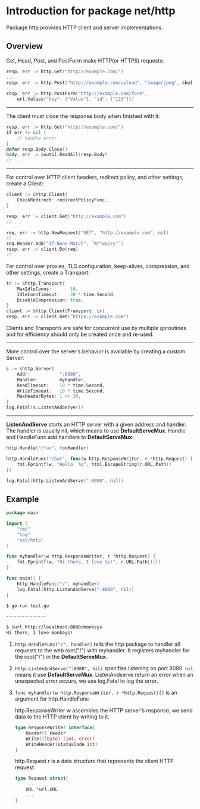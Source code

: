 # Introduction for package net/http

Package http provides HTTP client and server implementations.

## Overview

Get, Head, Post, and PostForm make HTTP(or HTTPS) requests:

```go
resp, err := http.Get("http://example.com/")
...
resp, err := http.Post("http://example.com/upload", "image/jpeg", &buf)
...
resp, err := http.PostForm("http://example.com/form",
	url.Values{"key": {"Value"}, "id": {"123"}})
```

--------------------------------------

The client must close the response body when finished with it:

```go
resp, err := http.Get("http://example.com/")
if err != nil {
	// handle error
}
defer resp.Body.Close()
body, err := ioutil.ReadAll(resp.Body)
// ...
```

--------------------------------------

For control over HTTP client headers, redirect policy, and other settings, create a Client:

```go
client := &http.Client{
	CheckRedirect: redirectPolicyFunc,
}

resp, err := client.Get("http://example.com")
// ...

req, err := http.NewRequest("GET", "http://example.com", nil)
// ...
req.Header.Add("If-None-Match", `W/"wyzzy"`)
resp, err := client.Do(req)
// ...
```

For control over proxies, TLS configuration, keep-alives, compression, and other settings, create a Transport: 

```go
tr := &http.Transport{
	MaxIdleConns:       10,
	IdleConnTimeout:    30 * time.Second,
	DisableCompression: true,
}
client := &http.Client{Transport: tr}
resp, err := client.Get("https://example.com")
```

Clients and Transports are safe for concurrent use by multiple goroutines and for efficiency should only be created once and re-used. 

---------------------------------------

More control over the server's behavior is available by creating a custom Server:

```go
s := &http.Server{
	Addr:           ":8080",
	Handler:        myHandler,
	ReadTimeout:    10 * time.Second,
	WriteTimeout:   10 * time.Second,
	MaxHeaderBytes: 1 << 20,
}
log.Fatal(s.ListenAndServe())
```

--------------------------------------

**ListenAndServe** starts an HTTP server with a given address and handler. The handler is usually nil, which means to use **DefaultServeMux**. Handle and HandleFunc add handlers to **DefaultServeMux**: 

```go
http.Handle("/foo", fooHandler)

http.HandleFunc("/bar", func(w http.ResponseWriter, r *http.Request) {
	fmt.Fprintf(w, "Hello, %q", html.EscapeString(r.URL.Path))
})

log.Fatal(http.ListenAndServe(":8080", nil))
```

## Example

```go
package main

import (
    "fmt"
    "log"
    "net/http"
)

func myhandler(w http.ResponseWriter, r *http.Request) {
    fmt.Fprintf(w, "Hi there, I love %s!", r.URL.Path[1:])
}

func main() {
    http.HandleFunc("/", myhandler)
    log.Fatal(http.ListenAndServe(":8080", nil))
}
```

```bash
$ go run test.go

---------------

$ curl http://localhost:8080/monkeys
Hi there, I love monkeys!
```


1. `http.HandleFunc("/", handler)` tells the http package to handler all requests to the web root("/") with myhandler. It registers myhandler for the root("/") in the **DefaultServeMux**.

2. `http.ListenAndServe(":8080", nil)` specifies listening on port 8080. `nil` means it use **DefaultServeMux**. ListenAndserve return an error when an unexpected error occurs, we use log.Fatal to log the error.

3. `func myhandler(w http.ResponseWriter, r *http.Request){}` is an argument for http.HandleFunc

    http.ResponseWriter w assembles the HTTP server's response, we send data to the HTTP client by writing to it.
    ```go
    type ResponseWriter interface{
        Header() Header
        Write([]byte) (int, error)
        WriteHeader(statusCode int)
    }
    ```

    http.Request r is a data structure that represents the client HTTP request.
    ```go
    type Request struct{
        ...
        URL *url.URL
        ...
    }
    ```


    